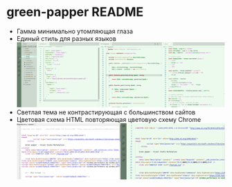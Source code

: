 # green-papper README

- Гамма минимально утомляющая глаза
- Единый стиль для разных языков
![CODE](images/code.png)
- Светлая тема не контрастирующая с большинством сайтов
- Цветовая схема HTML повторяющая цветовую схему Chrome
![HTML](images/html.png)